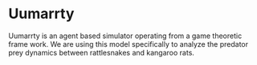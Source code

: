 # Uumarrty
Uumarrty is an agent based simulator operating from a game theoretic frame work. We are using this model specifically to analyze the predator prey dynamics between rattlesnakes and kangaroo rats.
